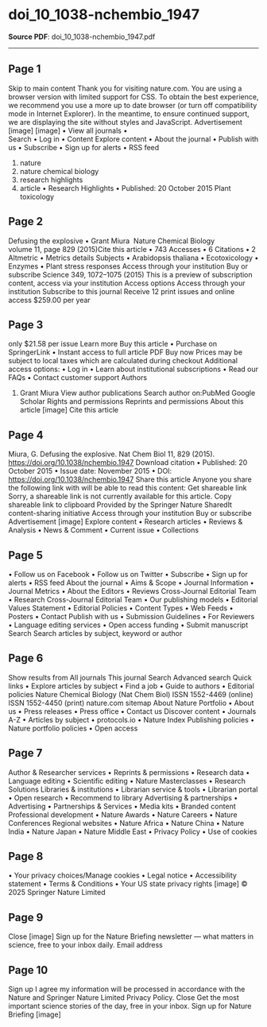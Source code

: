 # doi_10_1038-nchembio_1947

**Source PDF**: doi_10_1038-nchembio_1947.pdf

---

## Page 1

Skip to main content
Thank you for visiting nature.com. You are using a browser version
with limited support for CSS. To obtain the best experience, we
recommend you use a more up to date browser (or turn off
compatibility mode in Internet Explorer). In the meantime, to
ensure continued support, we are displaying the site without styles
and JavaScript.
Advertisement
[image]
[image]
•  View all journals
•  
Search
•  Log in
•  Content Explore content
•  About the journal
•  Publish with us
•  Subscribe
•  Sign up for alerts
•  RSS feed
1. nature 
2. nature chemical biology 
3. research highlights 
4. article
•  Research Highlights
•  Published: 20 October 2015
Plant toxicology

## Page 2

Defusing the explosive
•  Grant Miura 
Nature Chemical Biology volume 11, page 829 (2015)Cite this
article
•  743 Accesses
•  6 Citations
•  2 Altmetric
•  Metrics details
Subjects
•  Arabidopsis thaliana
•  Ecotoxicology
•  Enzymes
•  Plant stress responses
 Access through your institution
Buy or subscribe
Science 349, 1072–1075 (2015)
This is a preview of subscription content, access via your institution
Access options
 Access through your institution
Subscribe to this journal
Receive 12 print issues and online access
$259.00 per year

## Page 3

only $21.58 per issue
Learn more
Buy this article
•  Purchase on SpringerLink
•  Instant access to full article PDF
Buy now
Prices may be subject to local taxes which are calculated during
checkout
Additional access options:
•  Log in
•  Learn about institutional subscriptions
•  Read our FAQs
•  Contact customer support
Authors
1. Grant Miura
View author publications
Search author on:PubMed Google Scholar
Rights and permissions
Reprints and permissions
About this article
[image]
Cite this article

## Page 4

Miura, G. Defusing the explosive. Nat Chem Biol 11, 829 (2015).
https://doi.org/10.1038/nchembio.1947
Download citation
•  Published: 20 October 2015
•  Issue date: November 2015
•  DOI: https://doi.org/10.1038/nchembio.1947
Share this article
Anyone you share the following link with will be able to read this
content:
Get shareable link
Sorry, a shareable link is not currently available for this article.
Copy shareable link to clipboard
Provided by the Springer Nature SharedIt content-sharing initiative
 Access through your institution
Buy or subscribe
Advertisement
[image]
Explore content
•  Research articles
•  Reviews & Analysis
•  News & Comment
•  Current issue
•  Collections

## Page 5

•  Follow us on Facebook
•  Follow us on Twitter
•  Subscribe
•  Sign up for alerts
•  RSS feed
About the journal
•  Aims & Scope
•  Journal Information
•  Journal Metrics
•  About the Editors
•  Reviews Cross-Journal Editorial Team
•  Research Cross-Journal Editorial Team
•  Our publishing models
•  Editorial Values Statement
•  Editorial Policies
•  Content Types
•  Web Feeds
•  Posters
•  Contact
Publish with us
•  Submission Guidelines
•  For Reviewers
•  Language editing services
•  Open access funding
•  Submit manuscript
Search
Search articles by subject, keyword or author

## Page 6

Show results from All journals This journal
Search
Advanced search
Quick links
•  Explore articles by subject
•  Find a job
•  Guide to authors
•  Editorial policies
Nature Chemical Biology (Nat Chem Biol)
ISSN 1552-4469 (online)
ISSN 1552-4450 (print)
nature.com sitemap
About Nature Portfolio
•  About us
•  Press releases
•  Press office
•  Contact us
Discover content
•  Journals A-Z
•  Articles by subject
•  protocols.io
•  Nature Index
Publishing policies
•  Nature portfolio policies
•  Open access

## Page 7

Author & Researcher services
•  Reprints & permissions
•  Research data
•  Language editing
•  Scientific editing
•  Nature Masterclasses
•  Research Solutions
Libraries & institutions
•  Librarian service & tools
•  Librarian portal
•  Open research
•  Recommend to library
Advertising & partnerships
•  Advertising
•  Partnerships & Services
•  Media kits
•  Branded content
Professional development
•  Nature Awards
•  Nature Careers
•  Nature Conferences
Regional websites
•  Nature Africa
•  Nature China
•  Nature India
•  Nature Japan
•  Nature Middle East
•  Privacy Policy
•  Use of cookies

## Page 8

•  Your privacy choices/Manage cookies
•  Legal notice
•  Accessibility statement
•  Terms & Conditions
•  Your US state privacy rights
[image]
© 2025 Springer Nature Limited

## Page 9

Close
[image]
Sign up for the Nature Briefing newsletter — what matters in
science, free to your inbox daily.
Email address

## Page 10

Sign up
I agree my information will be processed in accordance with the
Nature and Springer Nature Limited Privacy Policy.
 Close
Get the most important science stories of the day, free in your
inbox. Sign up for Nature Briefing
[image]

